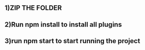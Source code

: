 ## 1)ZIP THE FOLDER
## 2)Run npm install to install all plugins
## 3)run npm start to start running the project 